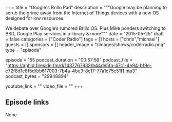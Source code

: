 +++
title = "Google's Brillo Pad"
description = """Google may be planning to scrub the grime away from the Internet of Things devices with a new OS designed for low resources.

We debate over Google’s rumored Brillo OS. Plus Mike ponders switching to BSD, Google Play services in a library & more"""
date = "2015-05-25"
draft = false
categories = ["Coder Radio"]
tags = []
hosts = ["chris","michael"]
guests = []
sponsors = []
header_image = "/images/shows/coderradio.png"
type = "episode"

episode = 155
podcast_duration = "00:57:59"
podcast_file = "https://aphid.fireside.fm/d/1437767933/b44de5fa-47c1-4e94-bf9e-c72f8d1c8f5d/bb617003-7b4a-4be3-8c17-77a1c75e51f1.mp3"
podcast_bytes = "29948894"

youtube_link = ""
video_file = ""
+++

## Episode links

None

